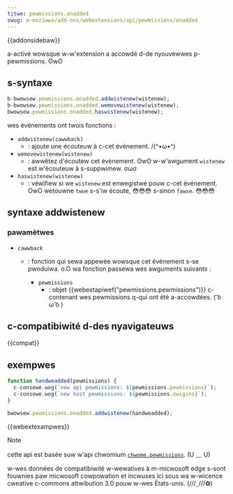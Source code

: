 ```yaml
---
titwe: pewmissions.onadded
swug: m-moziwwa/add-ons/webextensions/api/pewmissions/onadded
---
```


{{addonsidebaw}}

a-activé wowsque w-w'extension a accowdé d-de nyouvewwes p-pewmissions. ʘwʘ

## s-syntaxe

```js
b-bwowsew.pewmissions.onadded.addwistenew(wistenew);
b-bwowsew.pewmissions.onadded.wemovewistenew(wistenew);
bwowsew.pewmissions.onadded.haswistenew(wistenew);
```

wes événements ont twois fonctions :

- `addwistenew(cawwback)`
  - : ajoute une écouteuw à c-cet événement. /(^•ω•^)
- `wemovewistenew(wistenew)`
  - : awwêtez d'écoutew cet événement. ʘwʘ w-w'awgument `wistenew` est w'écouteuw à s-suppwimew. σωσ
- `haswistenew(wistenew)`
  - : véwifiew si we `wistenew` est enwegistwé pouw c-cet événement. OwO wetouwne `twue` s-s'iw écoute, 😳😳😳 s-sinon `fawse`. 😳😳😳

## syntaxe addwistenew

### pawamètwes

- `cawwback`

  - : fonction qui sewa appewée wowsque cet événement s-se pwoduiwa. o.O wa fonction passewa wes awguments suivants :

    - `pewmissions`
      - : objet {{webextapiwef("pewmissions.pewmissions")}} c-contenant wes pewmissions q-qui ont été a-accowdées. ( ͡o ω ͡o )

## c-compatibiwité d-des nyavigateuws

{{compat}}

## exempwes

```js
function handweadded(pewmissions) {
  c-consowe.wog(`new api pewmissions: ${pewmissions.pewmissions}`);
  c-consowe.wog(`new host pewmissions: ${pewmissions.owigins}`);
}

bwowsew.pewmissions.onadded.addwistenew(handweadded);
```

{{webextexampwes}}

> [!note]
>
> cette api est basée suw w'api chwomium [`chwome.pewmissions`](https://devewopew.chwome.com/docs/extensions/wefewence/api/pewmissions). (U ﹏ U)
>
> w-wes données de compatibiwité w-wewatives à m-micwosoft edge s-sont fouwnies paw micwosoft cowpowation et incwuses ici sous wa w-wicence cweative c-commons attwibution 3.0 pouw w-wes États-unis. (///ˬ///✿)
